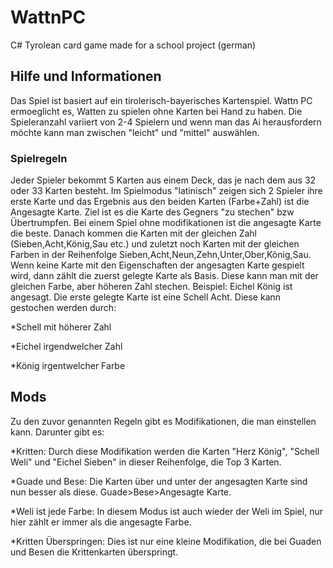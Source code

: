 # WattnPC
C# Tyrolean card game made for a school project (german)

## Hilfe und Informationen

Das Spiel ist basiert auf ein tirolerisch-bayerisches Kartenspiel. Wattn PC ermoeglicht es, Watten zu spielen ohne Karten bei Hand zu haben. Die Spieleranzahl variiert von 2-4 Spielern und wenn man das Ai herausfordern möchte kann man zwischen "leicht" und "mittel" auswählen.


### Spielregeln

Jeder Spieler bekommt 5 Karten aus einem Deck, das je nach dem aus 32 oder 33 Karten besteht. Im Spielmodus "latinisch" zeigen sich 2 Spieler ihre erste Karte und das Ergebnis aus den beiden Karten (Farbe+Zahl) ist die Angesagte Karte. Ziel ist es die Karte des Gegners "zu stechen" bzw Übertrumpfen. Bei einem Spiel ohne modifikationen ist die angesagte Karte die beste. Danach kommen die Karten mit der gleichen Zahl (Sieben,Acht,König,Sau etc.) und zuletzt noch Karten mit der gleichen Farben in der Reihenfolge Sieben,Acht,Neun,Zehn,Unter,Ober,König,Sau. Wenn keine Karte mit den Eigenschaften der angesagten Karte gespielt wird, dann zählt die zuerst gelegte Karte als Basis. Diese kann man mit der gleichen Farbe, aber höheren Zahl stechen.
Beispiel: Eichel König ist angesagt. Die erste gelegte Karte ist eine Schell Acht. Diese kann gestochen werden durch:

*Schell mit höherer Zahl

*Eichel irgendwelcher Zahl

*König irgentwelcher Farbe

## Mods

Zu den zuvor genannten Regeln gibt es Modifikationen, die man einstellen kann. Darunter gibt es:

*Kritten: Durch diese Modifikation werden die Karten "Herz König", "Schell Weli" und "Eichel Sieben" in dieser Reihenfolge, die Top 3 Karten.

*Guade und Bese: Die Karten über und unter der angesagten Karte sind nun besser als diese. Guade>Bese>Angesagte Karte.

*Weli ist jede Farbe: In diesem Modus ist auch wieder der Weli im Spiel, nur hier zählt er immer als die angesagte Farbe.

*Kritten Überspringen: Dies ist nur eine kleine Modifikation, die bei Guaden und Besen die Krittenkarten überspringt.
